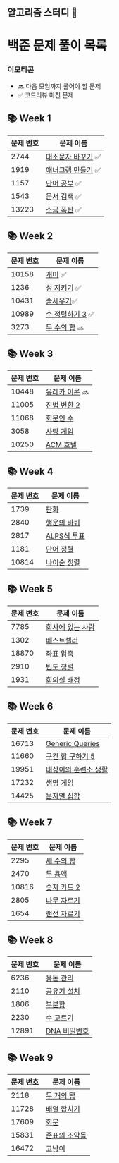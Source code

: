 ## 알고리즘 스터디 👋

<!--

**Here are some ideas to get you started:**

🙋‍♀️ A short introduction - what is your organization all about?
🌈 Contribution guidelines - how can the community get involved?
👩‍💻 Useful resources - where can the community find your docs? Is there anything else the community should know?
🍿 Fun facts - what does your team eat for breakfast?
🧙 Remember, you can do mighty things with the power of [Markdown](https://docs.github.com/github/writing-on-github/getting-started-with-writing-and-formatting-on-github/basic-writing-and-formatting-syntax)
-->

# 백준 문제 풀이 목록
### 이모티콘 
- 🔜 다음 모임까지 풀어야 할 문제
- ✅ 코드리뷰 마친 문제
## 📚 Week 1
| 문제 번호 | 문제 이름 |
|-----------|-----------|
| 2744 | [대소문자 바꾸기](https://www.acmicpc.net/problem/2744) ✅|
| 1919 | [애너그램 만들기](https://www.acmicpc.net/problem/1919) ✅|
| 1157 | [단어 공부](https://www.acmicpc.net/problem/1157) ✅|
| 1543 | [문서 검색](https://www.acmicpc.net/problem/1543) ✅|
| 13223 | [소금 폭탄](https://www.acmicpc.net/problem/13223) ✅|

## 📚 Week 2
| 문제 번호 | 문제 이름 |
|-----------|-----------|
| 10158 | [개미](https://www.acmicpc.net/problem/10158) ✅|
| 1236 | [성 지키기](https://www.acmicpc.net/problem/1236) ✅|
| 10431 | [줄세우기](https://www.acmicpc.net/problem/10431)✅ |
| 10989 | [수 정렬하기 3](https://www.acmicpc.net/problem/10989) ✅ |
| 3273 | [두 수의 합](https://www.acmicpc.net/problem/3273) 🔜|

## 📚 Week 3
| 문제 번호 | 문제 이름 |
|-----------|-----------|
| 10448 | [유레카 이론](https://www.acmicpc.net/problem/10448) 🔜|
| 11005 | [진법 변환 2](https://www.acmicpc.net/problem/11005) |
| 11068 | [회문인 수](https://www.acmicpc.net/problem/11068) |
| 3058 | [사탕 게임](https://www.acmicpc.net/problem/3058) |
| 10250 | [ACM 호텔](https://www.acmicpc.net/problem/10250) |

## 📚 Week 4
| 문제 번호 | 문제 이름 |
|-----------|-----------|
| 1739 | [판화](https://www.acmicpc.net/problem/1739) |
| 2840 | [행운의 바퀴](https://www.acmicpc.net/problem/2840) |
| 2817 | [ALPS식 투표](https://www.acmicpc.net/problem/2817) |
| 1181 | [단어 정렬](https://www.acmicpc.net/problem/1181) |
| 10814 | [나이순 정렬](https://www.acmicpc.net/problem/10814) |

## 📚 Week 5
| 문제 번호 | 문제 이름 |
|-----------|-----------|
| 7785 | [회사에 있는 사람](https://www.acmicpc.net/problem/7785) |
| 1302 | [베스트셀러](https://www.acmicpc.net/problem/1302) |
| 18870 | [좌표 압축](https://www.acmicpc.net/problem/18870) |
| 2910 | [빈도 정렬](https://www.acmicpc.net/problem/2910) |
| 1931 | [회의실 배정](https://www.acmicpc.net/problem/1931) |

## 📚 Week 6
| 문제 번호 | 문제 이름 |
|-----------|-----------|
| 16713 | [Generic Queries](https://www.acmicpc.net/problem/16713) |
| 11660 | [구간 합 구하기 5](https://www.acmicpc.net/problem/11660) |
| 19951 | [태상이의 훈련소 생활](https://www.acmicpc.net/problem/19951) |
| 17232 | [생명 게임](https://www.acmicpc.net/problem/17232) |
| 14425 | [문자열 집합](https://www.acmicpc.net/problem/14425) |

## 📚 Week 7
| 문제 번호 | 문제 이름 |
|-----------|-----------|
| 2295 | [세 수의 합](https://www.acmicpc.net/problem/2295) |
| 2470 | [두 용액](https://www.acmicpc.net/problem/2470) |
| 10816 | [숫자 카드 2](https://www.acmicpc.net/problem/10816) |
| 2805 | [나무 자르기](https://www.acmicpc.net/problem/2805) |
| 1654 | [랜선 자르기](https://www.acmicpc.net/problem/1654) |

## 📚 Week 8
| 문제 번호 | 문제 이름 |
|-----------|-----------|
| 6236 | [용돈 관리](https://www.acmicpc.net/problem/6236) |
| 2110 | [공유기 설치](https://www.acmicpc.net/problem/2110) |
| 1806 | [부분합](https://www.acmicpc.net/problem/1806) |
| 2230 | [수 고르기](https://www.acmicpc.net/problem/2230) |
| 12891 | [DNA 비밀번호](https://www.acmicpc.net/problem/12891) |

## 📚 Week 9
| 문제 번호 | 문제 이름 |
|-----------|-----------|
| 2118 | [두 개의 탑](https://www.acmicpc.net/problem/2118) |
| 11728 | [배열 합치기](https://www.acmicpc.net/problem/11728) |
| 17609 | [회문](https://www.acmicpc.net/problem/17609) |
| 15831 | [준표의 조약돌](https://www.acmicpc.net/problem/15831) |
| 16472 | [고냥이](https://www.acmicpc.net/problem/16472) |
